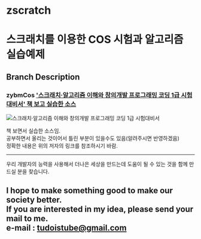 # zscratch  
스크래치를 이용한 COS 시험과 알고리즘 실습예제  
===================================================================

## Branch Description  

### zybmCos ['스크래치·알고리즘 이해와 창의개발 프로그래밍 코딩 1급 시험대비서' 책 보고 실습한 소스](http://image.yes24.com/momo/TopCate972/MidCate002/97112294.jpg "한국공학기술연구원 저" )  

 ![스크래치·알고리즘 이해와 창의개발 프로그래밍 코딩 1급 시험대비서](http://image.yes24.com/momo/TopCate972/MidCate002/97112294.jpg)  

    

    
책 보면서 실습한 소스임.  
공부하면서 올리는 것이어서 틀린 부분이 있을수도 있음(알려주시면 반영하겠음)  
정확한 내용은 위의 저자의 링크를 참조하시기 바람.  

---
우리 개발자의 능력을 사용해서 더나은 세상을 만드는데 도움이 될 수 있는 것을
함께 만드실 분을 찾습니다.

I hope to make something good to make our society better.  
If you are interested in my idea, please send your mail to me.  
e-mail : tudoistube@gmail.com
---
